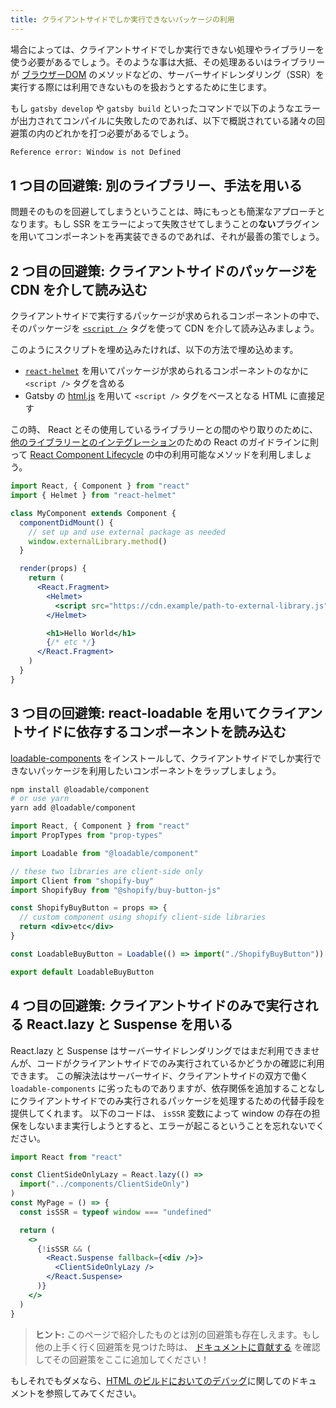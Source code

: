 ```yaml
---
title: クライアントサイドでしか実行できないパッケージの利用
---
```


場合によっては、クライアントサイドでしか実行できない処理やライブラリーを使う必要があるでしょう。そのような事は大抵、その処理あるいはライブラリーが [ブラウザーDOM](https://developer.mozilla.org/ja/docs/Web/API/Document_Object_Model) のメソッドなどの、サーバーサイドレンダリング（SSR）を実行する際には利用できないものを扱おうとするために生じます。

もし `gatsby develop` や `gatsby build` といったコマンドで以下のようなエラーが出力されてコンパイルに失敗したのであれば、以下で概説されている諸々の回避策の内のどれかを打つ必要があるでしょう。

```bash
Reference error: Window is not Defined
```

## 1 つ目の回避策: 別のライブラリー、手法を用いる

問題そのものを回避してしまうということは、時にもっとも簡潔なアプローチとなります。もし SSR をエラーによって失敗させてしまうことの**ない**プラグインを用いてコンポーネントを再実装できるのであれば、それが最善の策でしょう。

## 2 つ目の回避策: クライアントサイドのパッケージを CDN を介して読み込む

クライアントサイドで実行するパッケージが求められるコンポーネントの中で、そのパッケージを [`<script />`](https://developer.mozilla.org/ja/docs/Web/HTML/Element/script) タグを使って CDN を介して読み込みましょう。

このようにスクリプトを埋め込みたければ、以下の方法で埋め込めます。

- [`react-helmet`](https://github.com/nfl/react-helmet) を用いてパッケージが求められるコンポーネントのなかに `<script />` タグを含める
- Gatsby の [html.js](/docs/custom-html/) を用いて `<script />` タグをベースとなる HTML に直接足す

この時、 React とその使用しているライブラリーとの間のやり取りのために、[他のライブラリーとのインテグレーション](https://ja.reactjs.org/docs/integrating-with-other-libraries.html#integrating-with-dom-manipulation-plugins)のための React のガイドラインに則って [React Component Lifecycle](https://ja.reactjs.org/docs/react-component.html#the-component-lifecycle) の中の利用可能なメソッドを利用しましょう。

```jsx
import React, { Component } from "react"
import { Helmet } from "react-helmet"

class MyComponent extends Component {
  componentDidMount() {
    // set up and use external package as needed
    window.externalLibrary.method()
  }

  render(props) {
    return (
      <React.Fragment>
        <Helmet>
          <script src="https://cdn.example/path-to-external-library.js" />
        </Helmet>

        <h1>Hello World</h1>
        {/* etc */}
      </React.Fragment>
    )
  }
}
```

## 3 つ目の回避策: react-loadable を用いてクライアントサイドに依存するコンポーネントを読み込む

[loadable-components](https://github.com/smooth-code/loadable-components) をインストールして、クライアントサイドでしか実行できないパッケージを利用したいコンポーネントをラップしましょう。

```bash
npm install @loadable/component
# or use yarn
yarn add @loadable/component
```

```jsx
import React, { Component } from "react"
import PropTypes from "prop-types"

import Loadable from "@loadable/component"

// these two libraries are client-side only
import Client from "shopify-buy"
import ShopifyBuy from "@shopify/buy-button-js"

const ShopifyBuyButton = props => {
  // custom component using shopify client-side libraries
  return <div>etc</div>
}

const LoadableBuyButton = Loadable(() => import("./ShopifyBuyButton"))

export default LoadableBuyButton
```

## 4 つ目の回避策: クライアントサイドのみで実行される React.lazy と Suspense を用いる

React.lazy と Suspense はサーバーサイドレンダリングではまだ利用できませんが、コードがクライアントサイドでのみ実行されているかどうかの確認に利用できます。
この解決法はサーバーサイド、クライアントサイドの双方で働く `loadable-components` に劣ったものでありますが、依存関係を追加することなしにクライアントサイドでのみ実行されるパッケージを処理するための代替手段を提供してくれます。
以下のコードは、 `isSSR` 変数によって window の存在の担保をしないまま実行しようとすると、エラーが起こるということを忘れないでください。

```jsx
import React from "react"

const ClientSideOnlyLazy = React.lazy(() =>
  import("../components/ClientSideOnly")
)
const MyPage = () => {
  const isSSR = typeof window === "undefined"

  return (
    <>
      {!isSSR && (
        <React.Suspense fallback={<div />}>
          <ClientSideOnlyLazy />
        </React.Suspense>
      )}
    </>
  )
}
```

> **ヒント:** このページで紹介したものとは別の回避策も存在しえます。もし他の上手く行く回避策を見つけた時は、 [ドキュメントに貢献する](/contributing/docs-contributions/) を確認してその回避策をここに追加してください！

もしそれでもダメなら、[HTML のビルドにおいてのデバッグ](/docs/debugging-html-builds/)に関してのドキュメントを参照してみてください。
